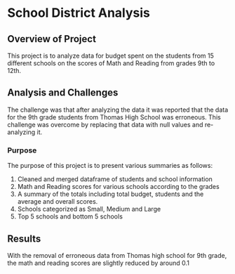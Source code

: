 # School District Analysis

## Overview of Project
This project is to analyze data for budget spent on the students from 15 different schools on the scores of Math and Reading from grades 9th to 12th.

## Analysis and Challenges
The challenge was that after analyzing the data it was reported that the data for the 9th grade students from Thomas High School was erroneous. This challenge was overcome by replacing that data with null values and re-analyzing it.

### Purpose
The purpose of this project is to present various summaries as follows:
1. Cleaned and merged dataframe of students and school information
2. Math and Reading scores for various schools according to the grades
4. A summary of the totals including total budget, students and the average and overall scores.
5. Schools categorized as Small, Medium and Large
6. Top 5 schools and bottom 5 schools

## Results
With the removal of erroneous data from Thomas high school for 9th grade, the math and reading scores are slightly reduced by around 0.1
